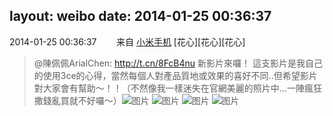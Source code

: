 layout: weibo
date: 2014-01-25 00:36:37
---
<meta name="referrer" content="no-referrer" />

2014-01-25 00:36:37  &nbsp;&nbsp;&nbsp;&nbsp;&nbsp;&nbsp; 来自 <a href="http://app.weibo.com/t/feed/22zMnn" rel="nofollow">小米手机</a>
[花心][花心][花心]
>  @陳佩佩ArialChen: http://t.cn/8FcB4nu 新影片來囉！ 這支影片是我自己的使用3ce的心得，當然每個人對產品質地或效果的喜好不同..但希望影片對大家會有幫助～！！（不然像我一樣迷失在官網美麗的照片中...一陣瘋狂撒錢亂買就不好囉～） ​​​
>  ![图片](https://ww2.sinaimg.cn/large/6979510dgw1ecuzsplx8mj21kw23udxk.jpg)
>  ![图片](https://ww1.sinaimg.cn/large/6979510dgw1ecuzsucr5pj21kw1li15m.jpg)
>  ![图片](https://ww1.sinaimg.cn/large/6979510dgw1ecuzsx64dhj21kw12b115.jpg)
>  ![图片](https://ww1.sinaimg.cn/large/6979510dgw1ecuzt22q2lj21kw1nsano.jpg)
